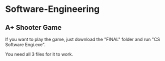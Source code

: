 # Software-Engineering
## A+ Shooter Game

If you want to play the game, just download the "FINAL" folder and run "CS Software Engi.exe".

You need all 3 files for it to work.

